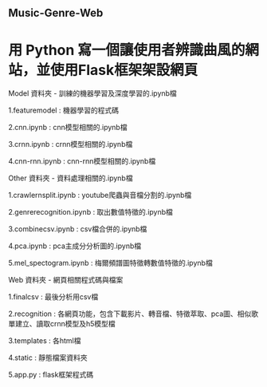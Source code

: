 ## Music-Genre-Web
# 用 Python 寫一個讓使用者辨識曲風的網站，並使用Flask框架架設網頁

Model 資料夾 - 訓練的機器學習及深度學習的.ipynb檔

  1.featuremodel : 機器學習的程式碼
  
  2.cnn.ipynb : cnn模型相關的.ipynb檔
  
  3.crnn.ipynb : crnn模型相關的.ipynb檔
  
  4.cnn-rnn.ipynb : cnn-rnn模型相關的.ipynb檔
  

Other 資料夾 - 資料處理相關的.ipynb檔

  1.crawlernsplit.ipynb : youtube爬蟲與音檔分割的.ipynb檔
  
  2.genrerecognition.ipynb : 取出數值特徵的.ipynb檔
  
  3.combinecsv.ipynb : csv檔合併的.ipynb檔
  
  4.pca.ipynb : pca主成分分析圖的.ipynb檔
  
  5.mel_spectogram.ipynb : 梅爾頻譜圖特徵轉數值特徵的.ipynb檔
  

Web 資料夾 - 網頁相關程式碼與檔案

  1.finalcsv : 最後分析用csv檔
  
  2.recognition : 各網頁功能，包含下載影片、轉音檔、特徵萃取、pca圖、相似歌單建立、讀取crnn模型及h5模型檔
  
  3.templates : 各html檔
  
  4.static : 靜態檔案資料夾
  
  5.app.py : flask框架程式碼
  
